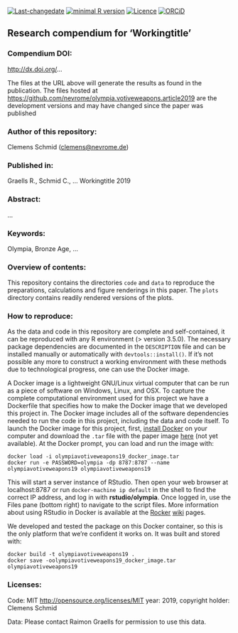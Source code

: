 <!-- README.md is generated from README.Rmd. Please edit that file -->
[![Last-changedate](https://img.shields.io/badge/last%20change-2019--03--26-brightgreen.svg)](https://github.com/nevrome/olympia.votiveweapons.article2019/commits/master)
[![minimal R
version](https://img.shields.io/badge/R%3E%3D-3.5.0-brightgreen.svg)](https://cran.r-project.org/)
[![Licence](https://img.shields.io/github/license/mashape/apistatus.svg)](http://choosealicense.com/licenses/mit/)
[![ORCiD](https://img.shields.io/badge/ORCiD-0000--0003--3448--5715-green.svg)](http://orcid.org/0000-0003-3448-5715)

Research compendium for ‘Workingtitle’
--------------------------------------

### Compendium DOI:

<http://dx.doi.org/>…

The files at the URL above will generate the results as found in the
publication. The files hosted at
<https://github.com/nevrome/olympia.votiveweapons.article2019> are the
development versions and may have changed since the paper was published

### Author of this repository:

Clemens Schmid (<clemens@nevrome.de>)

### Published in:

Graells R., Schmid C., ... Workingtitle 2019

### Abstract:

...

### Keywords:

Olympia, Bronze Age, ...

### Overview of contents:

This repository contains the directories `code` and `data` to reproduce
the preparations, calculations and figure renderings in this paper. The
`plots` directory contains readily rendered versions of the plots.

### How to reproduce:

As the data and code in this repository are complete and self-contained,
it can be reproduced with any R environment (&gt; version 3.5.0). The
necessary package dependencies are documented in the `DESCRIPTION` file
and can be installed manually or automatically with
`devtools::install()`. If it’s not possible any more to construct a
working environment with these methods due to technological progress,
one can use the Docker image.

A Docker image is a lightweight GNU/Linux virtual computer that can be
run as a piece of software on Windows, Linux, and OSX. To capture the
complete computational environment used for this project we have a
Dockerfile that specifies how to make the Docker image that we developed
this project in. The Docker image includes all of the software
dependencies needed to run the code in this project, including the data
and code itself. To launch the Docker image for this project, first,
[install Docker](https://docs.docker.com/installation/) on your computer
and download the `.tar` file with the paper image [here](...) (not yet
available). At the Docker prompt, you can load and run the image with:

    docker load -i olympiavotiveweapons19_docker_image.tar
    docker run -e PASSWORD=olympia -dp 8787:8787 --name olympiavotiveweapons19 olympiavotiveweapons19

This will start a server instance of RStudio. Then open your web browser
at localhost:8787 or run `docker-machine ip default` in the shell to
find the correct IP address, and log in with **rstudio/olympia**. Once
logged in, use the Files pane (bottom right) to navigate to the script
files. More information about using RStudio in Docker is available at
the [Rocker](https://github.com/rocker-org)
[wiki](https://github.com/rocker-org/rocker/wiki/Using-the-RStudio-image)
pages.

We developed and tested the package on this Docker container, so this is
the only platform that we’re confident it works on. It was built and
stored with:

    docker build -t olympiavotiveweapons19 .
    docker save -oolympiavotiveweapons19_docker_image.tar olympiavotiveweapons19

### Licenses:

Code: MIT <http://opensource.org/licenses/MIT> year: 2019, copyright
holder: Clemens Schmid

Data: Please contact Raimon Graells for permission to use this data.
